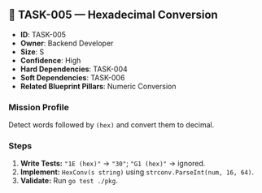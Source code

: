 ## 🧠 TASK-005 — Hexadecimal Conversion

- **ID**: TASK-005  
- **Owner**: Backend Developer  
- **Size**: S  
- **Confidence**: High  
- **Hard Dependencies**: TASK-004  
- **Soft Dependencies**: TASK-006  
- **Related Blueprint Pillars**: Numeric Conversion

### Mission Profile
Detect words followed by `(hex)` and convert them to decimal.

### Steps
1. **Write Tests:** `"1E (hex)"` → `"30"`; `"G1 (hex)"` → ignored.  
2. **Implement:** `HexConv(s string)` using `strconv.ParseInt(num, 16, 64)`.  
3. **Validate:** Run `go test ./pkg`.